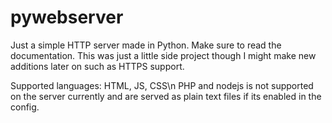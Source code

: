 # pywebserver
Just a simple HTTP server made in Python.
Make sure to read the documentation.
This was just a little side project though I might make new additions later on such as HTTPS support.

Supported languages: HTML, JS, CSS\n
PHP and nodejs is not supported on the server currently and are served as plain text files if its enabled in the config.
